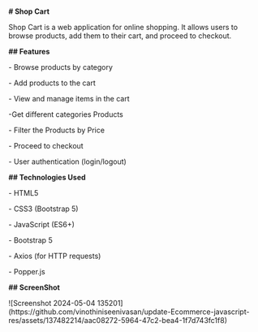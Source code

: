 <p>
<h3></h3><strong># Shop Cart</strong></p></h3>
</p>
<p>
Shop Cart is a web application for online shopping. It allows users to browse
products, add them to their cart, and proceed to checkout.
</p>
<p>
<strong>## Features</strong>
</p>
<p>
- Browse products by category
</p>
<p>
- Add products to the cart
</p>
<p>
- View and manage items in the cart
</p>
<p>
-Get  different categories Products
</p>
<p>
- Filter the Products by Price
</p>
<p>
- Proceed to checkout
</p>
<p>
- User authentication (login/logout)
</p>
<p>
<strong>## Technologies Used</strong>
</p>
<p>
- HTML5
</p>
<p>
- CSS3 (Bootstrap 5)
</p>
<p>
- JavaScript (ES6+)
</p>
<p>
- Bootstrap 5
</p>
<p>
- Axios (for HTTP requests)
</p>
<p>
- Popper.js
</p>
<strong> ## ScreenShot </strong>
<p>
  ![Screenshot 2024-05-04 135201](https://github.com/vinothiniseenivasan/update-Ecommerce-javascript-res/assets/137482214/aac08272-5964-47c2-bea4-1f7d743fc1f8)
</p>

